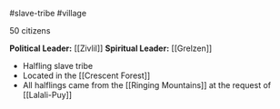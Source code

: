 #slave-tribe #village 

50 citizens

**Political Leader:** [[Zivlil]]
**Spiritual Leader:** [[Grelzen]]

- Halfling slave tribe
- Located in the [[Crescent Forest]]
- All halflings came from the [[Ringing Mountains]] at the request of [[Lalali-Puy]]